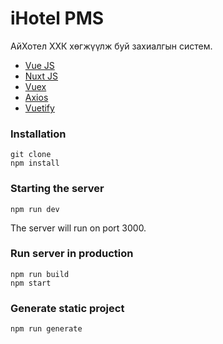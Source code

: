 # iHotel PMS

АйХотел ХХК хөгжүүлж буй захиалгын систем.

- [Vue JS](https://vuejs.org)
- [Nuxt JS](https://nuxtjs.org)
- [Vuex](https://vuex.vuejs.org)
- [Axios](https://github.com/axios/axios)
- [Vuetify](https://vuetifyjs.com)

### Installation

```
git clone
npm install
```

### Starting the server

```
npm run dev
```

The server will run on port 3000.

### Run server in production

```
npm run build
npm start
```

### Generate static project

```
npm run generate
```
